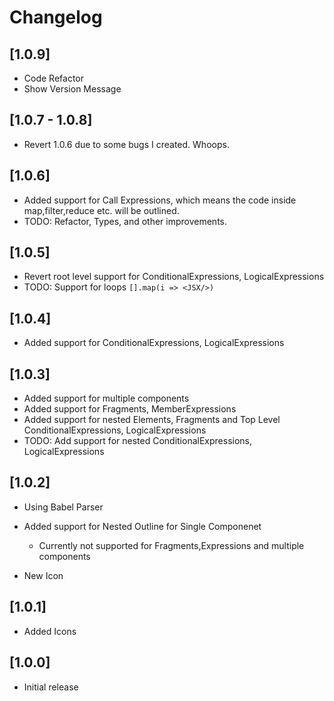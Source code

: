 # Changelog

## [1.0.9]

- Code Refactor
- Show Version Message

## [1.0.7 - 1.0.8]

- Revert 1.0.6 due to some bugs I created. Whoops.

## [1.0.6]

- Added support for Call Expressions, which means the code inside map,filter,reduce etc. will be outlined.
- TODO: Refactor, Types, and other improvements.

## [1.0.5]

- Revert root level support for ConditionalExpressions, LogicalExpressions
- TODO: Support for loops `[].map(i => <JSX/>)`

## [1.0.4]

- Added support for ConditionalExpressions, LogicalExpressions

## [1.0.3]

- Added support for multiple components
- Added support for Fragments, MemberExpressions
- Added support for nested Elements, Fragments and Top Level ConditionalExpressions, LogicalExpressions
- TODO: Add support for nested ConditionalExpressions, LogicalExpressions

## [1.0.2]

- Using Babel Parser
- Added support for Nested Outline for Single Componenet

  - Currently not supported for Fragments,Expressions and multiple components

- New Icon

## [1.0.1]

- Added Icons

## [1.0.0]

- Initial release
